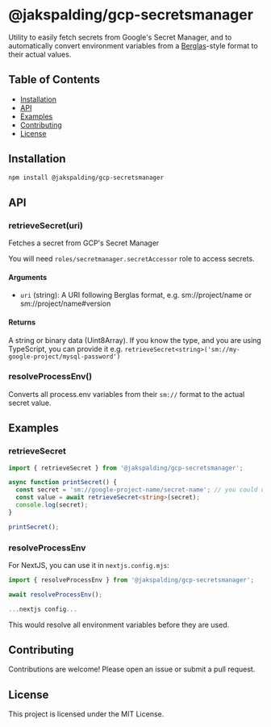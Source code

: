 # @jakspalding/gcp-secretsmanager

Utility to easily fetch secrets from Google's Secret Manager, and to automatically convert environment variables
from a [Berglas](https://github.com/GoogleCloudPlatform/berglas)-style format to their actual values.

## Table of Contents
- [Installation](#installation)
- [API](#api)
- [Examples](#examples)
- [Contributing](#contributing)
- [License](#license)

## Installation
```sh
npm install @jakspalding/gcp-secretsmanager
```

## API

### retrieveSecret(uri)

Fetches a secret from GCP's Secret Manager

You will need `roles/secretmanager.secretAccessor` role to access secrets.

#### Arguments
- `uri` (string): A URI following Berglas format, e.g. sm://project/name or sm://project/name#version

#### Returns
A string or binary data (Uint8Array). If you know the type, and you are using TypeScript, you can provide it
e.g. `retrieveSecret<string>('sm://my-google-project/mysql-password')`


### resolveProcessEnv()
 
Converts all process.env variables from their `sm://` format to the actual secret value.

## Examples

### retrieveSecret

```typescript
import { retrieveSecret } from '@jakspalding/gcp-secretsmanager';

async function printSecret() {
  const secret = 'sm://google-project-name/secret-name'; // you could use process.env here
  const value = await retrieveSecret<string>(secret);
  console.log(secret);
}

printSecret();
```

### resolveProcessEnv

For NextJS, you can use it in `nextjs.config.mjs`:

```js
import { resolveProcessEnv } from '@jakspalding/gcp-secretsmanager';

await resolveProcessEnv();

...nextjs config...
```

This would resolve all environment variables before they are used.


## Contributing

Contributions are welcome! Please open an issue or submit a pull request.

## License

This project is licensed under the MIT License.
